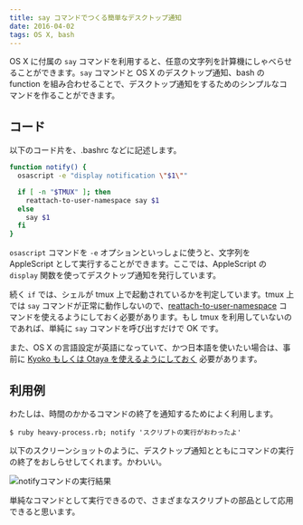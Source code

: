 ```yaml
---
title: say コマンドでつくる簡単なデスクトップ通知
date: 2016-04-02
tags: OS X, bash
---
```


OS X に付属の `say` コマンドを利用すると、任意の文字列を計算機にしゃべらせることができます。`say` コマンドと OS X のデスクトップ通知、bash の function を組み合わせることで、デスクトップ通知をするためのシンプルなコマンドを作ることができます。

## コード

以下のコード片を、.bashrc などに記述します。

```bash
function notify() {
  osascript -e "display notification \"$1\""

  if [ -n "$TMUX" ]; then
    reattach-to-user-namespace say $1
  else
    say $1
  fi
}
```

`osascript` コマンドを `-e` オプションといっしょに使うと、文字列を AppleScript として実行することができます。ここでは、AppleScript の `display` 関数を使ってデスクトップ通知を発行しています。

続く `if` では、シェルが tmux 上で起動されているかを判定しています。tmux 上では `say` コマンドが正常に動作しないので、[reattach-to-user-namespace](reattach-to-user-namespace) コマンドを使えるようにしておく必要があります。もし tmux を利用していないのであれば、単純に `say` コマンドを呼び出すだけで OK です。

また、OS X の言語設定が英語になっていて、かつ日本語を使いたい場合は、事前に [Kyoko もしくは Otaya を使えるようにしておく](http://itea40.jp/technic/mac-beginners/kyoko-otoya/) 必要があります。

## 利用例

わたしは、時間のかかるコマンドの終了を通知するためによく利用します。

```
$ ruby heavy-process.rb; notify 'スクリプトの実行がおわったよ'
```

以下のスクリーンショットのように、デスクトップ通知とともにコマンドの実行の終了をおしらせしてくれます。かわいい。

![notifyコマンドの実行結果](/2016/04/02/notify_command/finished-script.png)

単純なコマンドとして実行できるので、さまざまなスクリプトの部品として応用できると思います。
